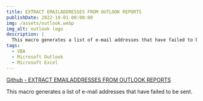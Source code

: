 ```yaml
---
title: EXTRACT EMAILADDRESSES FROM OUTLOOK REPORTS
publishDate: 2022-10-01 00:00:00
img: /assets/outlook.webp
img_alt: outlook logo
description: |
  This macro generates a list of e-mail addresses that have failed to be sent.
tags:
  - VBA
  - Microsoft Outlook
  - Microsoft Excel
---
```


[Github - EXTRACT EMAILADDRESSES FROM OUTLOOK REPORTS](https://github.com/Kentaro-Furukawa/Extract-EmailAddresses-From-Outlook-Reports)

This macro generates a list of e-mail addresses that have failed to be sent.